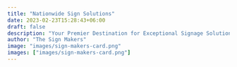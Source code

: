```yaml
---
title: "Nationwide Sign Solutions"
date: 2023-02-23T15:28:43+06:00
draft: false
description: "Your Premier Destination for Exceptional Signage Solutions. We provide design, manufacture, installation, and maintenance for all the nation's signage needs including LED Lights, Store Front Signs, Neon Lights etc."
author: "The Sign Makers"
image: "images/sign-makers-card.png"
images: ["images/sign-makers-card.png"]
---
```

